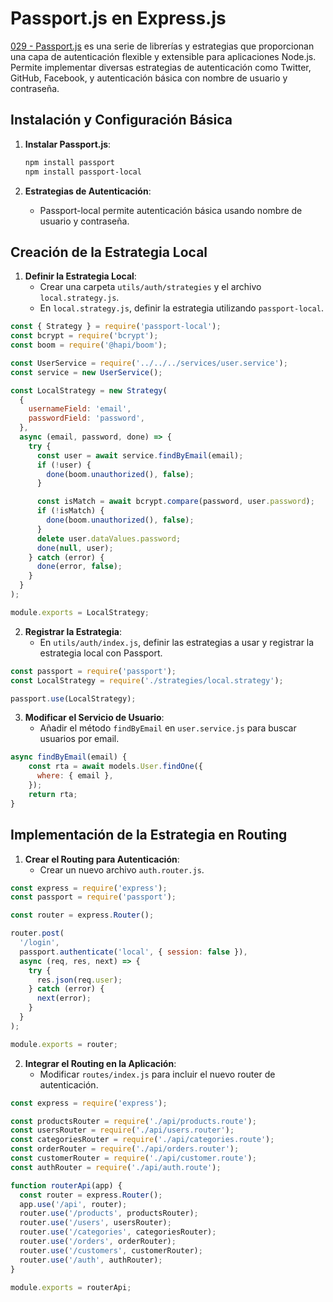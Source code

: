 # Passport.js en Express.js

[029 - Passport.js](029%20-%20Passport.js.md) es una serie de librerías y estrategias que proporcionan una capa de autenticación flexible y extensible para aplicaciones Node.js. Permite implementar diversas estrategias de autenticación como Twitter, GitHub, Facebook, y autenticación básica con nombre de usuario y contraseña.

## Instalación y Configuración Básica

1. **Instalar Passport.js**:
   ```bash
   npm install passport
   npm install passport-local
   ```

2. **Estrategias de Autenticación**:
   - Passport-local permite autenticación básica usando nombre de usuario y contraseña.

## Creación de la Estrategia Local

1. **Definir la Estrategia Local**:
   - Crear una carpeta `utils/auth/strategies` y el archivo `local.strategy.js`.
   - En `local.strategy.js`, definir la estrategia utilizando `passport-local`.

```javascript
const { Strategy } = require('passport-local');
const bcrypt = require('bcrypt');
const boom = require('@hapi/boom');

const UserService = require('../../../services/user.service');
const service = new UserService();

const LocalStrategy = new Strategy(
  {
    usernameField: 'email',
    passwordField: 'password',
  },
  async (email, password, done) => {
    try {
      const user = await service.findByEmail(email);
      if (!user) {
        done(boom.unauthorized(), false);
      }

      const isMatch = await bcrypt.compare(password, user.password);
      if (!isMatch) {
        done(boom.unauthorized(), false);
      }
      delete user.dataValues.password;
      done(null, user);
    } catch (error) {
      done(error, false);
    }
  }
);

module.exports = LocalStrategy;
```

2. **Registrar la Estrategia**:
   - En `utils/auth/index.js`, definir las estrategias a usar y registrar la estrategia local con Passport.

```javascript
const passport = require('passport');
const LocalStrategy = require('./strategies/local.strategy');

passport.use(LocalStrategy);
```

3. **Modificar el Servicio de Usuario**:
   - Añadir el método `findByEmail` en `user.service.js` para buscar usuarios por email.

```javascript
async findByEmail(email) {
    const rta = await models.User.findOne({
      where: { email },
    });
    return rta;
}
```

## Implementación de la Estrategia en Routing

1. **Crear el Routing para Autenticación**:
   - Crear un nuevo archivo `auth.router.js`.

```javascript
const express = require('express');
const passport = require('passport');

const router = express.Router();

router.post(
  '/login',
  passport.authenticate('local', { session: false }),
  async (req, res, next) => {
    try {
      res.json(req.user);
    } catch (error) {
      next(error);
    }
  }
);

module.exports = router;
```

2. **Integrar el Routing en la Aplicación**:
   - Modificar `routes/index.js` para incluir el nuevo router de autenticación.

```javascript
const express = require('express');

const productsRouter = require('./api/products.route');
const usersRouter = require('./api/users.router');
const categoriesRouter = require('./api/categories.route');
const orderRouter = require('./api/orders.router');
const customerRouter = require('./api/customer.route');
const authRouter = require('./api/auth.route');

function routerApi(app) {
  const router = express.Router();
  app.use('/api', router);
  router.use('/products', productsRouter);
  router.use('/users', usersRouter);
  router.use('/categories', categoriesRouter);
  router.use('/orders', orderRouter);
  router.use('/customers', customerRouter);
  router.use('/auth', authRouter);
}

module.exports = routerApi;
```
